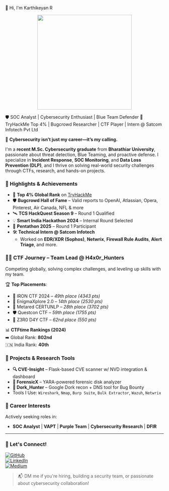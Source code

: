 👋 Hi, I'm Karthikeyan R
<p align="center">
  <img src="https://media.giphy.com/media/3oEjHWpiVIOGXT5l9m/giphy.gif" width="300"/>
</p> 🛡️ SOC Analyst | Cybersecurity Enthusiast | Blue Team Defender  
🎯 TryHackMe Top 4% | Bugcrowd Researcher | CTF Player | Intern @ Satcom Infotech Pvt Ltd  



🧠 **Cybersecurity isn’t just my career—it’s my calling.**

I'm a **recent M.Sc. Cybersecurity graduate** from **Bharathiar University**, passionate about threat detection, Blue Teaming, and proactive defense. I specialize in **Incident Response**, **SOC Monitoring**, and **Data Loss Prevention (DLP)**, and I thrive on solving real-world security challenges through CTFs, research, and hands-on projects.



### 🚀 Highlights & Achievements  
- 🧠 **Top 4% Global Rank** on [TryHackMe](https://tryhackme.com/p/karthicysec)  
- 🛡️ **Bugcrowd Hall of Fame** – Valid reports to OpenAI, Atlassian, Opera, Pinterest, Air Canada, NFL & more  
- 🛰️ **TCS HackQuest Season 9** – Round 1 Qualified  
- 💡 **Smart India Hackathon 2024** – Internal Round Selected  
- 🧩 **Pentathon 2025** – Round 1 Participant  
- 🛠️ **Technical Intern @ Satcom Infotech**  
  - Worked on **EDR/XDR (Sophos)**, **Netwrix**, **Firewall Rule Audits**, **Alert Triage**, and more.


### 🏴‍☠️ CTF Journey – Team Lead @ H4x0r_Hunters  
Competing globally, solving complex challenges, and leveling up skills with my team.

🏆 **Top Placements**:
- 🥇 IRON CTF 2024 – *49th place (4343 pts)*  
- 🥈 EnigmaXplore 2.0 – *14th place (2530 pts)*  
- 🥉 Metared CERTUNLP – *28th place (3702 pts)*  
- 🛡️ Questcon CTF – *59th place (1755 pts)*  
- 🧨 Z3R0 D4Y CTF – *62nd place (550 pts)*

📊 **CTFtime Rankings (2024)**  
➡️ Global Rank: **802nd**  
🇮🇳 India Rank: **40th**



### 🧪 Projects & Research Tools  
- **🔍 CVE-Insight** – Flask-based CVE scanner w/ NVD integration & dashboard  
- **🧬 ForensicX** – YARA-powered forensic disk analyzer  
- **📡 Dork_Hunter** – Google Dork recon + DNS tool for Bug Bounty  
- Tools I Use: `Wireshark`, `Nmap`, `Burp Suite`, `Bulk Extractor`, `Wazuh`, `Netwrix`



### 💼 Career Interests
Actively seeking roles in:  
- **SOC Analyst** | **VAPT** | **Purple Team** | **Cybersecurity Research** | **DFIR**

---

### 🤝 Let's Connect!
[![GitHub](https://img.shields.io/badge/-GitHub-181717?style=flat-square&logo=github&logoColor=white)](https://github.com/karthicysec)  
[![LinkedIn](https://img.shields.io/badge/-LinkedIn-0A66C2?style=flat-square&logo=linkedin&logoColor=white)]((https://www.linkedin.com/in/karthicysec))  
[![Medium](https://img.shields.io/badge/-Medium-black?style=flat-square&logo=medium&logoColor=white)](https://medium.com/@karthicysec)

> 📬 DM me if you're hiring, building a security team, or passionate about cybersecurity collaboration!


